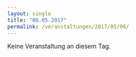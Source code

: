 ```yaml
---
layout: single
title: "06.05.2017"
permalink: /veranstaltungen/2017/05/06/
---
```


Keine Veranstaltung an diesem Tag.
